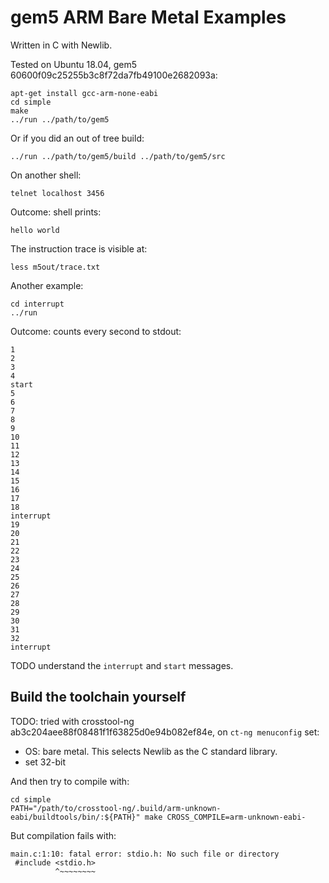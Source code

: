 # gem5 ARM Bare Metal Examples

Written in C with Newlib.

Tested on Ubuntu 18.04, gem5 60600f09c25255b3c8f72da7fb49100e2682093a:

    apt-get install gcc-arm-none-eabi
    cd simple
    make
    ../run ../path/to/gem5

Or if you did an out of tree build:

    ../run ../path/to/gem5/build ../path/to/gem5/src

On another shell:

    telnet localhost 3456

Outcome: shell prints:

    hello world

The instruction trace is visible at:

    less m5out/trace.txt

Another example:

    cd interrupt
    ../run

Outcome: counts every second to stdout:

    1
    2
    3
    4
    start
    5
    6
    7
    8
    9
    10
    11
    12
    13
    14
    15
    16
    17
    18
    interrupt
    19
    20
    21
    22
    23
    24
    25
    26
    27
    28
    29
    30
    31
    32
    interrupt

TODO understand the `interrupt` and `start` messages.

## Build the toolchain yourself

TODO: tried with crosstool-ng ab3c204aee88f08481f1f63825d0e94b082ef84e, on `ct-ng menuconfig` set:

- OS: bare metal. This selects Newlib as the C standard library.
- set 32-bit

And then try to compile with:

    cd simple
    PATH="/path/to/crosstool-ng/.build/arm-unknown-eabi/buildtools/bin/:${PATH}" make CROSS_COMPILE=arm-unknown-eabi-

But compilation fails with:

    main.c:1:10: fatal error: stdio.h: No such file or directory
     #include <stdio.h>
              ^~~~~~~~~
